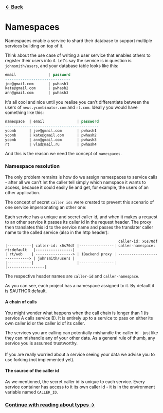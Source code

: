 ### [&#8592; Back](README.md)

# Namespaces

Namespaces enable a service to shard their database to support multiple services building on top of it.

Think about the use case of writing a user service that enables others to register their users into it.
Let's say the service is in question is `johnsmith/users`, and your database table looks like this:

```sql
email               | password
------------------------------
joe@gmail.com       | pwhash1
kate@gmail.com      | pwhash2
ann@gmail.com       | pwhash3
```

It's all cool and nice until you realise you can't differentiate between the users of `news.ycombinator.com` and `rt.com`. Ideally you would have something like this:

```sql
namespace  | email               | password
-------------------------------------------
ycomb      | joe@gmail.com       | pwhash1
ycomb      | kate@gmail.com      | pwhash2
ycomb      | ann@gmail.com       | pwhash3
rt         | vlad@mail.ru        | pwhash4
```

And this is the reason we need the concept of `namespaces`.

### Namespace resolution

The only problem remains is how do we assign namespaces to service calls - after all we can't let the caller tell simply which namspace it wants to access, because it could easily lie and get, for example, the users of an other application.

The concept of secret `caller ids` were created to prevent this scenario of one service impersonating an other one:

Each service has a unique and secret caller id, and when it makes a request to an other service it passes its caller id in the request header. The proxy then translates this id to the service name and passes the translater caller name to the called service (also in the http header):

```
                                                    caller-id: x6s70df
|-----------| caller-id: x6s70df |----------------| caller-namespace: rt:default   |-----------------|
| rt/web    | -----------------> | 1Backend proxy | -----------------------------> | johnsmith/users |
|-----------|                    |----------------|                                |-----------------|
```

The respective header names are `caller-id` and `caller-namespace`.

As you can see, each project has a namespace assigned to it. By default it is $AUTHOR:default.

#### A chain of calls

You might wonder what happens when the call chain is longer than 1 (is service A calls service B).
It is entirely up to a service to pass on either its own caller id or the caller id of its caller.

The services you are calling can potentially mishandle the caller id - just like they can mishandle any of your other data. As a general rule of thumb, any service you is assumed trustworthy.

####

If you are really worried about a service seeing your data we advise you to use forking (not implemented yet).

#### The source of the caller id

As we mentioned, the secret caller id is unique to each service. Every service container has access to it its own caller id - it is in the environment variable named `CALLER_ID`.

### [Continue with reading about types &#8594;](types.md)
